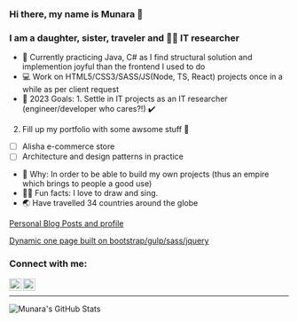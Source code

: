 ### Hi there, my name is Munara 👋

### I am a daughter, sister, traveler and 🕵️‍♀️ IT researcher 

- 🌱 Currently practicing Java, C# as I find structural solution and implemention joyful than the frontend I used to do
- :computer: Work on HTML5/CSS3/SASS/JS(Node, TS, React) projects once in a while as per client request
- 🔭 2023 Goals: 1. Settle in IT projects as an IT researcher (engineer/developer who cares?!) ✔️
2. Fill up my portfolio with some awsome stuff 🔲
- [ ] Alisha e-commerce store 
- [ ] Architecture and design patterns in practice
 
- 👊 Why: In order to be able to build my own projects (thus an empire which brings to people a good use)
- 👩‍🎤 Fun facts: I love to draw and sing.
- :earth_asia: Have travelled 34 countries around the globe

[Personal Blog Posts and profile](https://naraomur.github.io/)

[Dynamic one page built on bootstrap/gulp/sass/jquery](https://naraomur.github.io/Catalog/)

### Connect with me:

[<img align="left" alt="Munara | Github" width="22px" src="https://cdn.jsdelivr.net/npm/simple-icons@3.12.4/icons/github.svg">](https://github.com/naraomur)
[<img align="left" alt="Munara | Instagram" width="22px" src="https://cdn.jsdelivr.net/npm/simple-icons@v3/icons/instagram.svg">](https://www.instagram.com/naraomur/)

<br/>

---
<img align="left" alt="Munara's GitHub Stats" src="https://github-readme-stats.vercel.app/api?username=naraomur&show_icons=true&hide_border=true"/>


